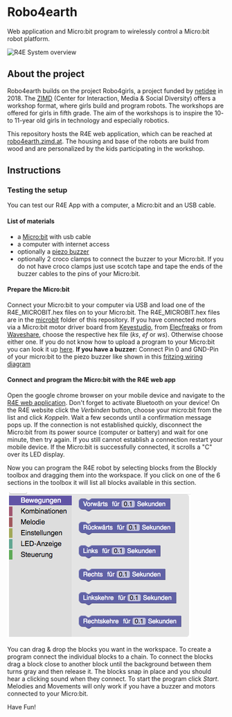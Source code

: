 # Robo4earth
Web application and Micro:bit program to wirelessly control a Micro:bit robot platform.

![R4E System overview](https://github.com/makkelaig/Robo4earth/blob/master/Dokumentation/Diagramme/r4g_system_overview.png)

## About the project
Robo4earth builds on the project Robo4girls, a project funded by [netidee](https://www.netidee.at/robo4girls) in 2018.
The [ZIMD](www.zimd.at) (Center for Interaction, Media & Social Diversity) offers a workshop format, where girls build and program robots. The workshops are offered for girls in fifth grade. The aim of the workshops is to inspire the 10- to 11-year old girls in technology and especially robotics.

This repository hosts the R4E web application, which can be reached at [robo4earth.zimd.at](https://robo4earth.zimd.at). The housing and base of the robots are build from wood and are personalized by the kids participating in the workshop.

## Instructions

### Testing the setup 
You can test our R4E App with a computer, a Micro:bit and an USB cable.
#### List of materials
+ a [Micro:bit](https://microbit.org) with usb cable
+ a computer with internet access
+ optionally a [piezo buzzer](https://de.wikipedia.org/wiki/Summer_(Elektronik))
+ optionally 2 croco clamps to connect the buzzer to your Micro:bit. If you do not have croco clamps just use scotch tape and tape the ends of the buzzer cables to the pins of your Micro:bit.

#### Prepare the Micro:bit
Connect your Micro:bit to your computer via USB and load one of the R4E_MICROBIT.hex files on to your Micro:bit. The R4E_MICROBIT.hex files are in the [microbit](microbit) folder of this repository. If you have connected motors via a Micro:bit motor driver board from [Keyestudio](https://wiki.keyestudio.com/Ks0308_keyestudio_Motor_Drive_Breakout_Board_for_micro_bit), from [Elecfreaks](https://www.instructables.com/id/Elecfreaks-Motorbit-User-Guide/) or from [Waveshare](https://www.waveshare.com/wiki/Motor_Driver_for_micro:bit), choose the respective hex file (<i>ks</i>, <i>ef</i> or <i>ws</i>). Otherwise choose either one. If you do not know how to upload a program to your Micro:bit you can look it up [here](https://makecode.microbit.org/device/usb).
<b>If you have a buzzer:</b>
Connect Pin 0 and GND-Pin of your micro:bit to the piezo buzzer like shown in this [fritzing wiring diagram](Bauanleitung/Wiring/buzzer_wiring.png)

#### Connect and program the Micro:bit with the R4E web app
Open the google chrome browser on your mobile device and navigate to the [R4E web application](https://zimdvienna.github.io/Robo4girls/). Don't forget to activate Bluetooth on your device! 
On the R4E website click the <i>Verbinden</i> button, choose your micro:bit from the list and click <i>Koppeln</i>. Wait a few seconds until a confirmation message pops up. If the connection is not established quickly, disconnect the Micro:bit from its power source (computer or battery) and wait for one minute, then try again. If you still cannot establish a connection restart your mobile device. If the Micro:bit is successfully connected, it scrolls a "C" over its LED display.

Now you can program the R4E robot by selecting blocks from the Blockly toolbox and dragging them into the workspace. If you click on one of the 6 sections in the toolbox it will list all blocks available in this section.

![blockly toolbox](media/blockly_toolbox_foto.png)

You can drag & drop the blocks you want in the workspace. To create a program connect the individual blocks to a chain. To connect the blocks drag a block close to another block until the background between them turns gray and then release it. The blocks snap in place and you should hear a clicking sound when they connect. To start the program click <i>Start</i>. Melodies and Movements will only work if you have a buzzer and motors connected to your Micro:bit.

Have Fun!


